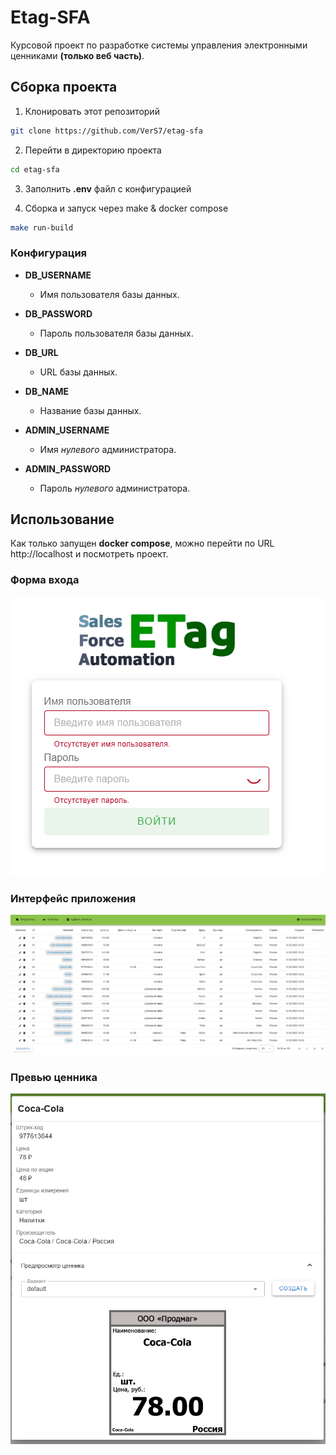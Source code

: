 # Etag-SFA

Курсовой проект по разработке системы управления электронными ценниками **(только веб часть)**.

## Сборка проекта

1.  Клонировать этот репозиторий

```bash
git clone https://github.com/VerS7/etag-sfa
```

2. Перейти в директорию проекта

```bash
cd etag-sfa
```

3. Заполнить **.env** файл с конфигурацией

4. Сборка и запуск через make & docker compose

```bash
make run-build
```

### Конфигурация

-   **DB_USERNAME**

    -   Имя пользователя базы данных.

-   **DB_PASSWORD**

    -   Пароль пользователя базы данных.

-   **DB_URL**

    -   URL базы данных.

-   **DB_NAME**

    -   Название базы данных.

-   **ADMIN_USERNAME**

    -   Имя _нулевого_ администратора.

-   **ADMIN_PASSWORD**

    -   Пароль _нулевого_ администратора.

## Использование

Как только запущен **docker compose**, можно перейти по URL http://localhost и посмотреть проект.

### Форма входа

![login](docs/login.png)

### Интерфейс приложения

![login](docs/products.png)

### Превью ценника

![login](docs/preview.png)
